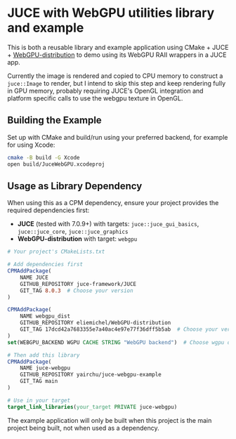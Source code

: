 # JUCE with WebGPU utilities library and example

This is both a reusable library and example application using CMake + JUCE + [WebGPU-distribution](https://github.com/eliemichel/WebGPU-distribution) to demo using its WebGPU RAII wrappers in a JUCE app.

Currently the image is rendered and copied to CPU memory to construct a `juce::Image` to render,
but I intend to skip this step and keep rendering fully in GPU memory, probably requiring JUCE's OpenGL integration and platform specific calls to use the webgpu texture in OpenGL.

## Building the Example

Set up with CMake and build/run using your preferred backend, for example for using Xcode:

```bash
cmake -B build -G Xcode
open build/JuceWebGPU.xcodeproj
```

## Usage as Library Dependency

When using this as a CPM dependency, ensure your project provides the required dependencies first:

- **JUCE** (tested with 7.0.9+) with targets: `juce::juce_gui_basics`, `juce::juce_core`, `juce::juce_graphics`
- **WebGPU-distribution** with target: `webgpu`

```cmake
# Your project's CMakeLists.txt

# Add dependencies first
CPMAddPackage(
    NAME JUCE
    GITHUB_REPOSITORY juce-framework/JUCE
    GIT_TAG 8.0.3  # Choose your version
)

CPMAddPackage(
    NAME webgpu_dist
    GITHUB_REPOSITORY eliemichel/WebGPU-distribution
    GIT_TAG 17dcd42a7683355e7a40ac4e97e77f36dff5b5ab  # Choose your version
)
set(WEBGPU_BACKEND WGPU CACHE STRING "WebGPU backend")  # Choose wgpu or dawn backend

# Then add this library
CPMAddPackage(
    NAME juce-webgpu
    GITHUB_REPOSITORY yairchu/juce-webgpu-example
    GIT_TAG main
)

# Use in your target
target_link_libraries(your_target PRIVATE juce-webgpu)
```

The example application will only be built when this project is the main project being built, not when used as a dependency.
